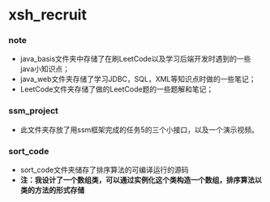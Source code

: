 # xsh_recruit
### note
* java_basis文件夹中存储了在刷LeetCode以及学习后端开发时遇到的一些java小知识点；
* java_web文件夹存储了学习JDBC，SQL，XML等知识点时做的一些笔记；
* LeetCode文件夹存储了做的LeetCode题的一些题解和笔记；

### ssm_project
* 此文件夹存放了用ssm框架完成的任务5的三个小接口，以及一个演示视频。


### sort_code

* sort_code文件夹储存了排序算法的可编译运行的源码
* **注：我设计了一个数组类，可以通过实例化这个类构造一个数组，排序算法以类的方法的形式存储**
